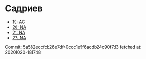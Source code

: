 # Садриев
- [19: AC](19.md)
- [20: NA](20.md)
- [21: NA](21.md)
- [22: NA](22.md)

Commit: 5a582eccfcb26e7df40ccc1e5f6acdb24c90f7d3
 fetched at: 20201020-181748

